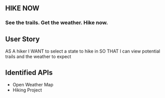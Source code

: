 <!-- Project Title and Description -->
## HIKE NOW
### See the trails. Get the weather. Hike now.

<!-- User Story -->
## User Story
AS A hiker
I WANT to select a state to hike in
SO THAT I can view potential trails and the weather to expect


<!-- Identified APIs -->
## Identified APIs
* Open Weather Map
* Hiking Project
